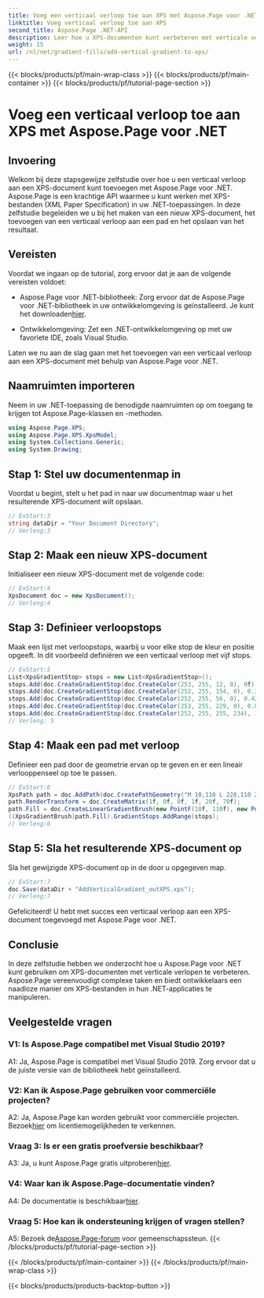 ```yaml
---
title: Voeg een verticaal verloop toe aan XPS met Aspose.Page voor .NET
linktitle: Voeg verticaal verloop toe aan XPS
second_title: Aspose.Page .NET-API
description: Leer hoe u XPS-documenten kunt verbeteren met verticale verlopen met Aspose.Page voor .NET. Volg onze stapsgewijze handleiding voor een naadloze integratie.
weight: 15
url: /nl/net/gradient-fills/add-vertical-gradient-to-xps/
---
```


{{< blocks/products/pf/main-wrap-class >}}
{{< blocks/products/pf/main-container >}}
{{< blocks/products/pf/tutorial-page-section >}}

# Voeg een verticaal verloop toe aan XPS met Aspose.Page voor .NET

## Invoering

Welkom bij deze stapsgewijze zelfstudie over hoe u een verticaal verloop aan een XPS-document kunt toevoegen met Aspose.Page voor .NET. Aspose.Page is een krachtige API waarmee u kunt werken met XPS-bestanden (XML Paper Specification) in uw .NET-toepassingen. In deze zelfstudie begeleiden we u bij het maken van een nieuw XPS-document, het toevoegen van een verticaal verloop aan een pad en het opslaan van het resultaat.

## Vereisten

Voordat we ingaan op de tutorial, zorg ervoor dat je aan de volgende vereisten voldoet:

-  Aspose.Page voor .NET-bibliotheek: Zorg ervoor dat de Aspose.Page voor .NET-bibliotheek in uw ontwikkelomgeving is geïnstalleerd. Je kunt het downloaden[hier](https://releases.aspose.com/page/net/).

- Ontwikkelomgeving: Zet een .NET-ontwikkelomgeving op met uw favoriete IDE, zoals Visual Studio.

Laten we nu aan de slag gaan met het toevoegen van een verticaal verloop aan een XPS-document met behulp van Aspose.Page voor .NET.

## Naamruimten importeren

Neem in uw .NET-toepassing de benodigde naamruimten op om toegang te krijgen tot Aspose.Page-klassen en -methoden.

```csharp
using Aspose.Page.XPS;
using Aspose.Page.XPS.XpsModel;
using System.Collections.Generic;
using System.Drawing;
```

## Stap 1: Stel uw documentenmap in

Voordat u begint, stelt u het pad in naar uw documentmap waar u het resulterende XPS-document wilt opslaan.

```csharp
// ExStart:3
string dataDir = "Your Document Directory";
// Verleng:3
```

## Stap 2: Maak een nieuw XPS-document

Initialiseer een nieuw XPS-document met de volgende code:

```csharp
// ExStart:4
XpsDocument doc = new XpsDocument();
// Verleng:4
```

## Stap 3: Definieer verloopstops

Maak een lijst met verloopstops, waarbij u voor elke stop de kleur en positie opgeeft. In dit voorbeeld definiëren we een verticaal verloop met vijf stops.

```csharp
// ExStart:5
List<XpsGradientStop> stops = new List<XpsGradientStop>();
stops.Add(doc.CreateGradientStop(doc.CreateColor(253, 255, 12, 0), 0f));
stops.Add(doc.CreateGradientStop(doc.CreateColor(252, 255, 154, 0), 0.359375f));
stops.Add(doc.CreateGradientStop(doc.CreateColor(252, 255, 56, 0), 0.424805f));
stops.Add(doc.CreateGradientStop(doc.CreateColor(253, 255, 229, 0), 0.879883f));
stops.Add(doc.CreateGradientStop(doc.CreateColor(252, 255, 255, 234), 1f));
// Verleng: 5
```

## Stap 4: Maak een pad met verloop

Definieer een pad door de geometrie ervan op te geven en er een lineair verlooppenseel op toe te passen.

```csharp
// ExStart:6
XpsPath path = doc.AddPath(doc.CreatePathGeometry("M 10,110 L 228,110 228,200 10,200"));
path.RenderTransform = doc.CreateMatrix(1f, 0f, 0f, 1f, 20f, 70f);
path.Fill = doc.CreateLinearGradientBrush(new PointF(10f, 110f), new PointF(10f, 200f));
((XpsGradientBrush)path.Fill).GradientStops.AddRange(stops);
// Verleng:6
```

## Stap 5: Sla het resulterende XPS-document op

Sla het gewijzigde XPS-document op in de door u opgegeven map.

```csharp
// ExStart:7
doc.Save(dataDir + "AddVerticalGradient_outXPS.xps");
// Verleng:7
```

Gefeliciteerd! U hebt met succes een verticaal verloop aan een XPS-document toegevoegd met Aspose.Page voor .NET.

## Conclusie

In deze zelfstudie hebben we onderzocht hoe u Aspose.Page voor .NET kunt gebruiken om XPS-documenten met verticale verlopen te verbeteren. Aspose.Page vereenvoudigt complexe taken en biedt ontwikkelaars een naadloze manier om XPS-bestanden in hun .NET-applicaties te manipuleren.

## Veelgestelde vragen

### V1: Is Aspose.Page compatibel met Visual Studio 2019?

A1: Ja, Aspose.Page is compatibel met Visual Studio 2019. Zorg ervoor dat u de juiste versie van de bibliotheek hebt geïnstalleerd.

### V2: Kan ik Aspose.Page gebruiken voor commerciële projecten?

 A2: Ja, Aspose.Page kan worden gebruikt voor commerciële projecten. Bezoek[hier](https://purchase.aspose.com/buy) om licentiemogelijkheden te verkennen.

### Vraag 3: Is er een gratis proefversie beschikbaar?

 A3: Ja, u kunt Aspose.Page gratis uitproberen[hier](https://releases.aspose.com/).

### V4: Waar kan ik Aspose.Page-documentatie vinden?

 A4: De documentatie is beschikbaar[hier](https://reference.aspose.com/page/net/).

### Vraag 5: Hoe kan ik ondersteuning krijgen of vragen stellen?

 A5: Bezoek de[Aspose.Page-forum](https://forum.aspose.com/c/page/39) voor gemeenschapssteun.
{{< /blocks/products/pf/tutorial-page-section >}}

{{< /blocks/products/pf/main-container >}}
{{< /blocks/products/pf/main-wrap-class >}}

{{< blocks/products/products-backtop-button >}}
